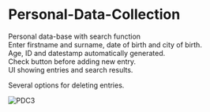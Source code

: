 # Personal-Data-Collection
Personal data-base with search function<br>
Enter firstname and surname, date of birth and city of birth.<br>
Age, ID and datestamp automatically generated.<br>
Check button before adding new entry.<br>
UI showing entries and search results.<p>
Several options for deleting entries.<p> 
  
![PDC3](https://user-images.githubusercontent.com/38325801/94917205-69294680-04b0-11eb-98b6-47a6211174d3.png)
  
